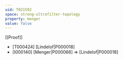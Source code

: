 ```yaml
---
uid: T021592
space: strong-ultrafilter-topology
property: menger
value: false
---
```

[[Proof]]

* [T000424] [Lindelof|P000018]
* [I000140] [Menger|P000066] => [Lindelof|P000018]

